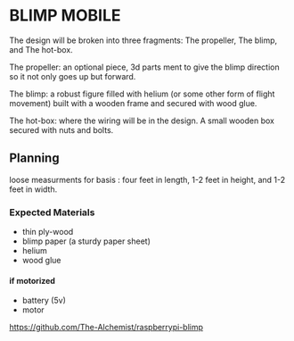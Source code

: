 # BLIMP MOBILE

The design will be broken into three fragments: The propeller, The blimp, and The hot-box.

The propeller:
  an optional piece, 3d parts ment to give the blimp direction so it not only goes up but forward.
  
The blimp:
  a robust figure filled with helium (or some other form of flight movement) built with a wooden frame and secured with wood glue.
  
The hot-box:
  where the wiring will be in the design. A small wooden box secured with nuts and bolts.

## Planning
  
  loose measurments for basis : four feet in length, 1-2 feet in height, and 1-2 feet in width.  

### Expected Materials
  - thin ply-wood
  - blimp paper (a sturdy paper sheet)
  - helium
  - wood glue
#### if motorized
  - battery (5v)
  - motor

  
https://github.com/The-Alchemist/raspberrypi-blimp

